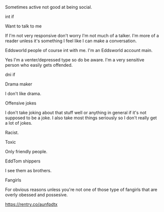 Sometimes active not good at being social.

int if

Want to talk to me

If I'm not very responsive don't worry I'm not much of a talker. 
I'm more of a reader unless it's something I feel like I can make a conversation.

Eddsworld people of course int with me.
I'm an Eddsworld account main.

Yes I'm a venter/depressed type so do be aware.
I'm a very sensitive person who easily gets offended.

dni if

Drama maker

I don't like drama.


Offensive jokes

I don't take joking about that stuff well or anything in general if it's not supposed to be a joke.
I also take most things seriously so I don't really get a lot of jokes.


Racist.


Toxic

Only friendly people.

EddTom shippers

I see them as brothers.

Fangirls

For obvious reasons unless you're not one of those type of fangirls that are overly obessed and possesive.

https://rentry.co/aunfpdtx
<!--
**Justadumbcookie/Justadumbcookie** is a ✨ _special_ ✨ repository because its `README.md` (this file) appears on your GitHub profile.

Here are some ideas to get you started:

- 🔭 I’m currently working on ...
- 🌱 I’m currently learning ...
- 👯 I’m looking to collaborate on ...
- 🤔 I’m looking for help with ...
- 💬 Ask me about ...
- 📫 How to reach me: ...
- 😄 Pronouns: ...
- ⚡ Fun fact: ...
-->
